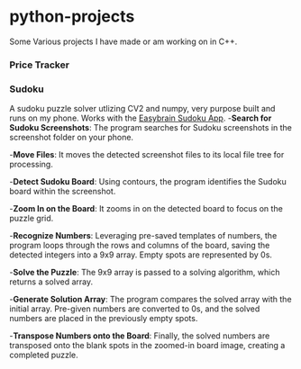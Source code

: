 # python-projects
Some Various projects I have made or am working on in C++.

### Price Tracker


### Sudoku
A sudoku puzzle solver utlizing CV2 and numpy, very purpose built and runs on my phone. Works with the [Easybrain Sudoku App](https://play.google.com/store/apps/details?id=com.easybrain.sudoku.android&hl=en_US&gl=US&pli=1).
-**Search for Sudoku Screenshots**: The program searches for Sudoku screenshots in the screenshot folder on your phone.

-**Move Files**: It moves the detected screenshot files to its local file tree for processing.

-**Detect Sudoku Board**: Using contours, the program identifies the Sudoku board within the screenshot.

-**Zoom In on the Board**: It zooms in on the detected board to focus on the puzzle grid.

-**Recognize Numbers**: Leveraging pre-saved templates of numbers, the program loops through the rows and columns of the board, saving the detected integers into a 9x9 array. Empty spots are represented by 0s.

-**Solve the Puzzle**: The 9x9 array is passed to a solving algorithm, which returns a solved array.

-**Generate Solution Array**: The program compares the solved array with the initial array. Pre-given numbers are converted to 0s, and the solved numbers are placed in the previously empty spots.

-**Transpose Numbers onto the Board**: Finally, the solved numbers are transposed onto the blank spots in the zoomed-in board image, creating a completed puzzle.
